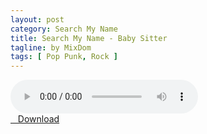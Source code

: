 ```yaml
---
layout: post
category: Search My Name
title: Search My Name - Baby Sitter
tagline: by MixDom
tags: [ Pop Punk, Rock ]
---
```


<audio class='js-player' style="--plyr-color-main: #212121;" controls>
<source src="https://drive.google.com/uc?authuser=0&id=1rbqS-6XRlVeBErqZOKKqZCZkqTDro6JO&export=download" type="audio/mp3">
</audio>

<!--more-->

<div class="post-button text-center">
<a class="btn" href="https://drive.google.com/uc?authuser=0&id=1rbqS-6XRlVeBErqZOKKqZCZkqTDro6JO&export=download">
<i class="fa fa-caret-down" aria-hidden="true"></i>&nbsp; &nbsp;Download
</a>
</div>
